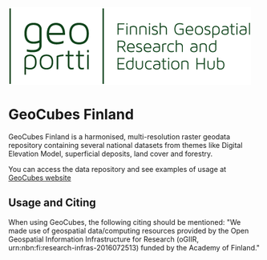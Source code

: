 <img src="https://github.com/geoportti/Logos/blob/master/geoportti_logo_484px.png">

# GeoCubes Finland
GeoCubes Finland is a harmonised, multi-resolution raster geodata repository containing several national datasets from themes like Digital Elevation Model, superficial deposits, land cover and forestry. 

You can access the data repository and see examples of usage at [GeoCubes website](http://86.50.168.160/geocubes)

## Usage and Citing
When using GeoCubes, the following citing should be mentioned:
"We made use of geospatial data/computing resources provided by the Open Geospatial Information Infrastructure for Research (oGIIR, urn:nbn:fi:research-infras-2016072513) funded by the Academy of Finland."
